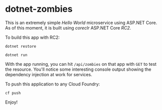 # dotnet-zombies

This is an extremely simple *Hello World* microservice using ASP.NET Core. As of this moment, it is built using *coreclr* ASP.NET Core *RC2*.

To build this app with RC2:

`dotnet restore`

`dotnet run`

With the app running, you can hit `/api/zombies` on that app with `GET` to test the resource. You'll notice some interesting console output showing the dependency injection at work for services.

To push this application to any Cloud Foundry:
```
cf push
```

Enjoy!
